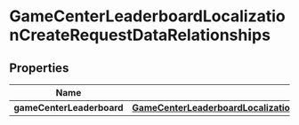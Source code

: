 

# GameCenterLeaderboardLocalizationCreateRequestDataRelationships


## Properties

| Name | Type | Description | Notes |
|------------ | ------------- | ------------- | -------------|
|**gameCenterLeaderboard** | [**GameCenterLeaderboardLocalizationCreateRequestDataRelationshipsGameCenterLeaderboard**](GameCenterLeaderboardLocalizationCreateRequestDataRelationshipsGameCenterLeaderboard.md) |  |  |



